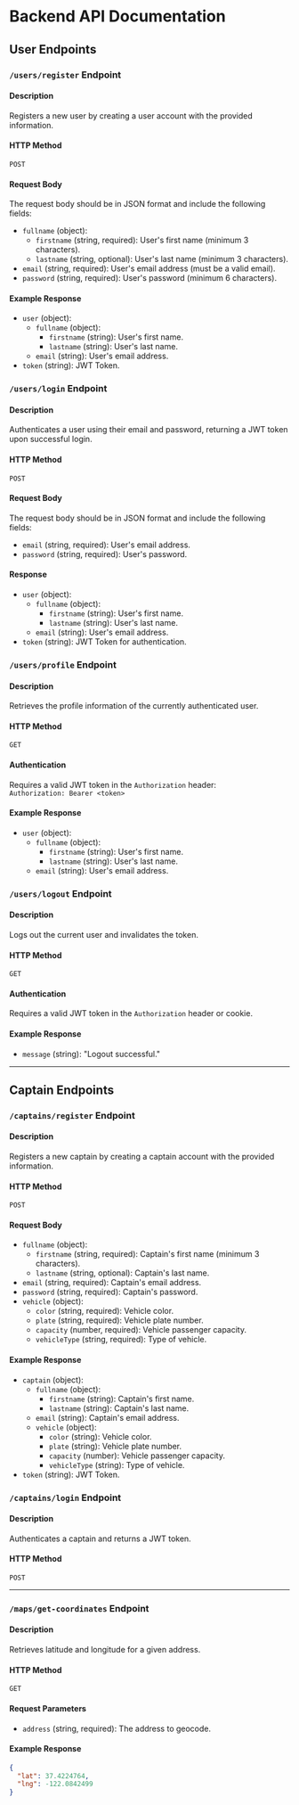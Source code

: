# Backend API Documentation

## User Endpoints

### `/users/register` Endpoint

#### Description

Registers a new user by creating a user account with the provided information.

#### HTTP Method

`POST`

#### Request Body

The request body should be in JSON format and include the following fields:

- `fullname` (object):
  - `firstname` (string, required): User's first name (minimum 3 characters).
  - `lastname` (string, optional): User's last name (minimum 3 characters).
- `email` (string, required): User's email address (must be a valid email).
- `password` (string, required): User's password (minimum 6 characters).

#### Example Response

- `user` (object):
  - `fullname` (object):
    - `firstname` (string): User's first name.
    - `lastname` (string): User's last name.
  - `email` (string): User's email address.
- `token` (string): JWT Token.

### `/users/login` Endpoint

<!-- markdownlint-disable MD024 -->
#### Description

Authenticates a user using their email and password, returning a JWT token upon successful login.

#### HTTP Method

`POST`

#### Request Body

The request body should be in JSON format and include the following fields:

- `email` (string, required): User's email address.
- `password` (string, required): User's password.

#### Response

- `user` (object):
  - `fullname` (object):
    - `firstname` (string): User's first name.
    - `lastname` (string): User's last name.
  - `email` (string): User's email address.
- `token` (string): JWT Token for authentication.

### `/users/profile` Endpoint

#### Description

Retrieves the profile information of the currently authenticated user.

#### HTTP Method

`GET`

#### Authentication

Requires a valid JWT token in the `Authorization` header:  
`Authorization: Bearer <token>`

#### Example Response

- `user` (object):
  - `fullname` (object):
    - `firstname` (string): User's first name.
    - `lastname` (string): User's last name.
  - `email` (string): User's email address.

### `/users/logout` Endpoint

#### Description

Logs out the current user and invalidates the token.

#### HTTP Method

`GET`

#### Authentication

Requires a valid JWT token in the `Authorization` header or cookie.

#### Example Response

- `message` (string): "Logout successful."

---

## Captain Endpoints

### `/captains/register` Endpoint

#### Description

Registers a new captain by creating a captain account with the provided information.

#### HTTP Method

`POST`

#### Request Body

- `fullname` (object):
  - `firstname` (string, required): Captain's first name (minimum 3 characters).
  - `lastname` (string, optional): Captain's last name.
- `email` (string, required): Captain's email address.
- `password` (string, required): Captain's password.
- `vehicle` (object):
  - `color` (string, required): Vehicle color.
  - `plate` (string, required): Vehicle plate number.
  - `capacity` (number, required): Vehicle passenger capacity.
  - `vehicleType` (string, required): Type of vehicle.

#### Example Response

- `captain` (object):
  - `fullname` (object):
    - `firstname` (string): Captain's first name.
    - `lastname` (string): Captain's last name.
  - `email` (string): Captain's email address.
  - `vehicle` (object):
    - `color` (string): Vehicle color.
    - `plate` (string): Vehicle plate number.
    - `capacity` (number): Vehicle passenger capacity.
    - `vehicleType` (string): Type of vehicle.
- `token` (string): JWT Token.

### `/captains/login` Endpoint

#### Description

Authenticates a captain and returns a JWT token.

#### HTTP Method

`POST`

---

### `/maps/get-coordinates` Endpoint

#### Description

Retrieves latitude and longitude for a given address.

#### HTTP Method

`GET`

#### Request Parameters

- `address` (string, required): The address to geocode.

#### Example Response

```json
{
  "lat": 37.4224764,
  "lng": -122.0842499
}
